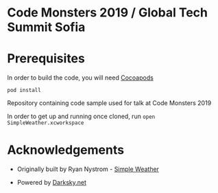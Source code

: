# Code Monsters 2019 / Global Tech Summit Sofia

# Prerequisites 

In order to build the code, you will need [Cocoapods](https://cocoapods.org/)

```
pod install
```

Repository containing code sample used for talk at Code Monsters 2019

In order to get up and running once cloned, run `open SimpleWeather.xcworkspace`

# Acknowledgements

* Originally built by Ryan Nystrom - [Simple Weather](https://github.com/rnystrom/SimpleWeather)

* Powered by [Darksky.net](https://darksky.net/)
